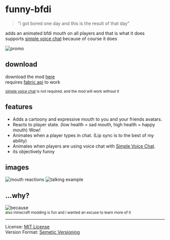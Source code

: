 # funny-bfdi
> "i got bored one day and this is the result of that day"

adds an animated bfdi mouth on all players and that is what it does<br>
supports [simple voice chat](https://modrinth.com/plugin/simple-voice-chat) because of course it does

![promo](https://github.com/ImCod2st/funny-bfdi/assets/121601871/d82915dc-9ce8-4d23-b12f-c6c737315744)

## download
download the mod [here](https://github.com/ImCodist/funny-bfdi/releases)<br>
requires [fabric api](https://modrinth.com/mod/fabric-api) to work

<sub>[simple voice chat](https://modrinth.com/plugin/simple-voice-chat) is not required, and the mod will work without it</sub>

## features
- Adds a cartoony and expressive mouth to you and your friends avatars.
- Reacts to player state. (low health = sad mouth, high health = happy mouth) Wow!
- Animates when a player types in chat. (Lip sync is to the best of my ability)
- Animates when players are using voice chat with [Simple Voice Chat](https://modrinth.com/plugin/simple-voice-chat).
- its objectively funny

## images
![mouth reactions](https://github.com/ImCod2st/funny-bfdi/assets/121601871/4fdecfe5-ade7-494f-b9ae-64b2b454c879)
![talking example](https://github.com/ImCod2st/funny-bfdi/assets/121601871/199dffd9-4c3c-4684-ac02-715dad3f60ac)

## ...why?
![because](https://github.com/ImCod2st/funny-bfdi/assets/121601871/9cad1a3a-abee-4b16-96a4-1cb32faccf7d)<br>
<sub>also minecraft modding is fun and i wanted an excuse to learn more of it</sub>

---

License: [MIT License](https://choosealicense.com/licenses/mit/#)<br>
Version Format: [Semetic Versioning](https://semver.org/)
